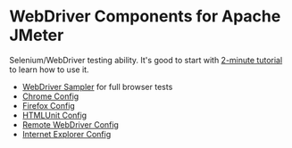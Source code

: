 # WebDriver Components for Apache JMeter

Selenium/WebDriver testing ability. It's good to start with [2-minute tutorial](WebDriverTutorial.wiki) to learn how to use it.

  * [WebDriver Sampler](WebDriverSampler.wiki) for full browser tests
  * [Chrome Config](ChromeDriverConfig.wiki)
  * [Firefox Config](FirefoxDriverConfig.wiki)
  * [HTMLUnit Config](HtmlUnitDriverConfig.wiki)
  * [Remote WebDriver Config](RemoteDriverConfig.wiki)
  * [Internet Explorer Config](InternetExplorerConfig.wiki)
